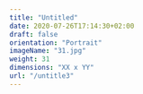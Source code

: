 ```yaml
---
title: "Untitled"
date: 2020-07-26T17:14:30+02:00
draft: false
orientation: "Portrait"
imageName: "31.jpg"
weight: 31
dimensions: "XX x YY"
url: "/untitle3"
---
```



